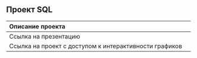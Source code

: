 ## Проект SQL

|  Описание проекта |  |
| :---------------------- |:---------------------- |
| Ссылка на презентацию| |
| Ссылка на проект с доступом к интерактивности графиков| |
